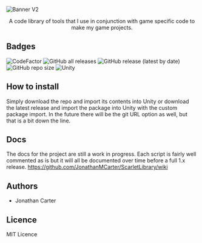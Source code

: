 ![Banner V2](https://user-images.githubusercontent.com/33253710/177016074-96133fb3-43be-4466-a9f4-45228c5ffc22.jpg)

<p align="center">A code library of tools that I use in conjunction with game specific code to make my game projects.</p>

## Badges
![CodeFactor](https://www.codefactor.io/repository/github/jonathanmcarter/scarletlibrary/badge?style=for-the-badge)
![GitHub all releases](https://img.shields.io/github/downloads/jonathanmcarter/scarletlibrary/total?style=for-the-badge)
![GitHub release (latest by date)](https://img.shields.io/github/v/release/jonathanmcarter/scarletlibrary?style=for-the-badge)
![GitHub repo size](https://img.shields.io/github/repo-size/jonathanmcarter/scarletlibrary?style=for-the-badge)
![Unity](https://img.shields.io/badge/Unity-2020.3.x_or_higher-critical?style=for-the-badge)

## How to install
Simply download the repo and import its contents into Unity or download the latest release and import the package into Unity with the custom package import. In the future there will be the git URL option as well, but that is a bit down the line. 

## Docs
The docs for the project are still a work in progress. Each script is fairly well commented as is but it will all be documented over time before a full 1.x release. 
https://github.com/JonathanMCarter/ScarletLibrary/wiki

## Authors
- Jonathan Carter

## Licence
MIT Licence
